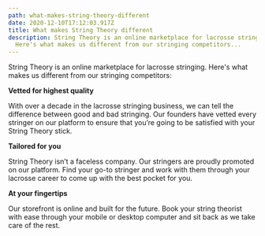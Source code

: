 ```yaml
---
path: what-makes-string-theory-different
date: 2020-12-10T17:12:03.917Z
title: What makes String Theory different
description: String Theory is an online marketplace for lacrosse stringing.
  Here's what makes us different from our stringing competitors...
---
```

String Theory is an online marketplace for lacrosse stringing. Here's what makes us different from our stringing competitors:

**Vetted for highest quality**

With over a decade in the lacrosse stringing business, we can tell the difference between good and bad stringing. Our founders have vetted every stringer on our platform to ensure that you’re going to be satisfied with your String Theory stick.

**Tailored for you**

String Theory isn’t a faceless company. Our stringers are proudly promoted on our platform. Find your go-to stringer and work with them through your lacrosse career to come up with the best pocket for you.

**At your fingertips**

Our storefront is online and built for the future. Book your string theorist with ease through your mobile or desktop computer and sit back as we take care of the rest.
